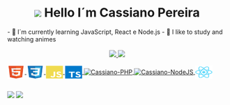 <h1 align="center">
<img src="https://media.giphy.com/media/hvRJCLFzcasrR4ia7z/giphy.gif" width ="28">
Hello I´m Cassiano Pereira
</h1>
- 🌱 I´m currently learning JavaScript, React e Node.js
- 🌱 I like to study and watching animes

<div align="center">
  <br />
  <a href="https://github.com/CassianoBraz">
  <img height="180em" src="https://github-readme-stats.vercel.app/api?username=CassianoBraz&show_icons=true&theme=dark&include_all_commits=true&count_private=true"/>
  <img height="180em" src="https://github-readme-stats.vercel.app/api/top-langs/?username=CassianoBraz&layout=compact&langs_count=7&theme=dark"/>
</div>
  
</div>
<div style="display: inline_block"><br>
  <img align="center" alt="Cassiano-HTML" height="30" width="40" src="https://raw.githubusercontent.com/devicons/devicon/master/icons/html5/html5-original.svg" />
  <img align="center" alt="Cassiano-CSS" height="30" width="40" src="https://raw.githubusercontent.com/devicons/devicon/master/icons/css3/css3-original.svg" />
  <img align="center" alt="Cassiano-Js" height="30" width="40" src="https://raw.githubusercontent.com/devicons/devicon/master/icons/javascript/javascript-plain.svg" />
  <img align="center" alt="Cassiano-Ts" height="30" width="40" src="https://raw.githubusercontent.com/devicons/devicon/master/icons/typescript/typescript-plain.svg" />
  <img align="center" alt="Cassiano-PHP" height="30" width="40" src="https://cdn.jsdelivr.net/gh/devicons/devicon/icons/php/php-original.svg" />
  <img align="center" alt="Cassiano-NodeJS" height="30" width="40" src="https://cdn.jsdelivr.net/gh/devicons/devicon/icons/nodejs/nodejs-original.svg" />
  <img align="center" alt="Cassiano-React" height="30" width="40" src="https://raw.githubusercontent.com/devicons/devicon/master/icons/react/react-original.svg" />
 </div>

##

<div> 
  <a href = "Cassiano:cassanopb@gmail.com"><img src="https://img.shields.io/badge/Gmail-D14836?style=for-the-badge&logo=gmail&logoColor=white" target="_blank"></a>
  <a href="https://www.linkedin.com/in/cassiano-pereira-4b39a120b/" target="_blank"><img src="https://img.shields.io/badge/-LinkedIn-%230077B5?style=for-the-badge&logo=linkedin&logoColor=white" target="_blank"></a>  
</div>
